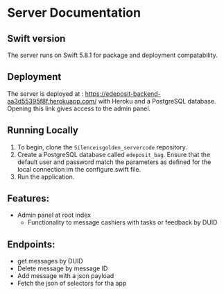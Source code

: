 # Server Documentation
## Swift version
The server runs on Swift 5.8.1 for package and deployment compatability.

## Deployment
The server is deployed at : https://edeposit-backend-aa3d55395f8f.herokuapp.com/ with Heroku and a PostgreSQL database. Opening this link gives access to the admin panel.

## Running Locally
1. To begin, clone the `Silenceisgolden_servercode` repository.
2. Create a PostgreSQL database called `edeposit_bag`. Ensure that the default user and password match the parameters as defined for the local connection im the configure.swift file.
3. Run the application.

## Features:

- Admin panel at root index
  - Functionality to message cashiers with tasks or feedback by DUID

## Endpoints:
- get messages by DUID
- Delete message by message ID
- Add message with a json payload 
- Fetch the json of selectors for tha app
                                                        
